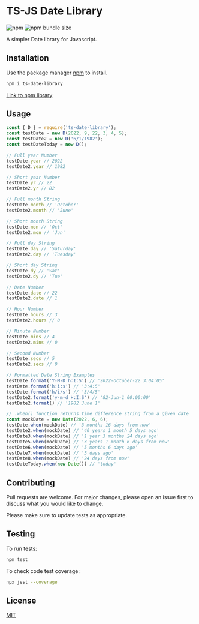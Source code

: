 # TS-JS Date Library

![npm](https://img.shields.io/npm/v/string-lib-1)
![npm bundle size](https://img.shields.io/bundlephobia/min/string-lib-1)

A simpler Date library for Javascript.

## Installation

Use the package manager [npm](https://docs.npmjs.com/cli/v8/commands/npm) to install.

```bash
npm i ts-date-library
```

[Link to npm library](https://www.npmjs.com/package/string-lib-1)

## Usage

```ts
const { D } = require('ts-date-library');
const testDate = new D(2022, 9, 22, 3, 4, 5);
const testDate2 = new D('6/1/1982');
const testDateToday = new D();

// Full year Number
testDate.year // 2022
testDate2.year // 1982

// Short year Number
testDate.yr // 22
testDate2.yr // 82

// Full month String
testDate.month // 'October'
testDate2.month // 'June'

// Short month String
testDate.mon // 'Oct'
testDate2.mon // 'Jun'

// Full day String
testDate.day // 'Saturday'
testDate2.day // 'Tuesday'

// Short day String
testDate.dy // 'Sat'
testDate2.dy // 'Tue'

// Date Number
testDate.date // 22
testDate2.date // 1

// Hour Number
testDate.hours // 3
testDate2.hours // 0

// Minute Number
testDate.mins // 4
testDate2.mins // 0

// Second Number
testDate.secs // 5
testDate2.secs // 0

// Formatted Date String Examples
testDate.format('Y-M-D h:I:S') // '2022-October-22 3:04:05'
testDate.format('h:i:s') // '3:4:5'
testDate.format('h/i/s') // '3/4/5'
testDate2.format('y-m-d H:I:S') // '82-Jun-1 00:00:00'
testDate2.format() // '1982 June 1'

// .when() function returns time difference string from a given date
const mockDate = new Date(2022, 6, 6);
testDate.when(mockDate) // '3 months 16 days from now'
testDate2.when(mockDate) // '40 years 1 month 5 days ago'
testDate3.when(mockDate) // '1 year 3 months 24 days ago'
testDate5.when(mockDate) // '3 years 1 month 6 days from now'
testDate6.when(mockDate) // '5 months 6 days ago'
testDate7.when(mockDate) // '5 days ago'
testDate8.when(mockDate) // '24 days from now'
testDateToday.when(new Date()) // 'today'
```

## Contributing

Pull requests are welcome. For major changes, please open an issue first to discuss what you would like to change.

Please make sure to update tests as appropriate.

## Testing

To run tests:

```bash
npm test
```

To check code test coverage:

```bash
npx jest --coverage
```

## License

[MIT](https://choosealicense.com/licenses/mit/)
